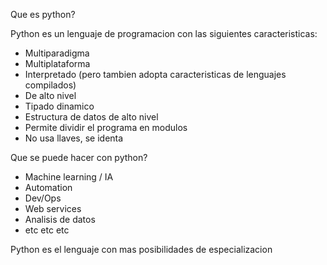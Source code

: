 Que es python? 

Python es un lenguaje de programacion con las siguientes caracteristicas: 
- Multiparadigma
- Multiplataforma 
- Interpretado (pero tambien adopta caracteristicas de lenguajes compilados)
- De alto nivel 
- Tipado dinamico
- Estructura de datos de alto nivel 
- Permite dividir el programa en modulos 
- No usa llaves, se identa 

Que se puede hacer con python? 
- Machine learning / IA
- Automation
- Dev/Ops
- Web services 
- Analisis de datos 
- etc etc etc

Python es el lenguaje con mas posibilidades de especializacion 